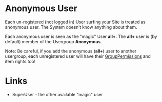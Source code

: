 # Anonymous User

Each un-registered (not logged in) User surfing your Site is treated as anonymous user. The System doesn't know anything about them.

Each anonymous user is seen as the "magic" User **all+**.
The **all+** user is (by default) member of the Usergroup **Anonymous**.

Note: Be careful, if you add the anonymous (**all+**) user to another usergroup, each unregistered user will have their [GroupPermissions](groupPermission) and item rights too!

# Links


*  SuperUser - the other available "magic" user
